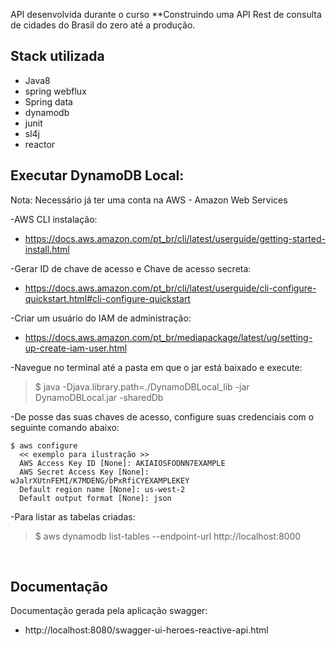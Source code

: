 
API desenvolvida durante o curso **Construindo uma API Rest de consulta de cidades do Brasil do zero até a produção.

## Stack utilizada

  * Java8
  * spring webflux
  * Spring data
  * dynamodb
  * junit
  * sl4j
  * reactor

## Executar DynamoDB Local: 

Nota: Necessário já ter uma conta na AWS - Amazon Web Services

-AWS CLI instalação: 
* https://docs.aws.amazon.com/pt_br/cli/latest/userguide/getting-started-install.html

-Gerar ID de chave de acesso e Chave de acesso secreta:
* https://docs.aws.amazon.com/pt_br/cli/latest/userguide/cli-configure-quickstart.html#cli-configure-quickstart

-Criar um usuário do IAM de administração:
* https://docs.aws.amazon.com/pt_br/mediapackage/latest/ug/setting-up-create-iam-user.html

-Navegue no terminal até a pasta em que o jar está baixado e execute: 
> $ java -Djava.library.path=./DynamoDBLocal_lib -jar DynamoDBLocal.jar -sharedDb

-De posse das suas chaves de acesso, configure suas credenciais com o seguinte comando abaixo:
```shell script
$ aws configure
  << exemplo para ilustração >>
  AWS Access Key ID [None]: AKIAIOSFODNN7EXAMPLE
  AWS Secret Access Key [None]: wJalrXUtnFEMI/K7MDENG/bPxRfiCYEXAMPLEKEY
  Default region name [None]: us-west-2
  Default output format [None]: json
```
-Para listar as tabelas criadas:  
> $ aws dynamodb list-tables --endpoint-url http://localhost:8000

<br>

## Documentação
Documentação gerada pela aplicação swagger: 
* http://localhost:8080/swagger-ui-heroes-reactive-api.html
